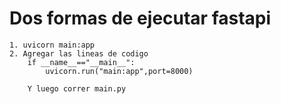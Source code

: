 # Dos formas de ejecutar fastapi
    1. uvicorn main:app
    2. Agregar las lineas de codigo 
        if __name__=="__main__":
            uvicorn.run("main:app",port=8000)
        
        Y luego correr main.py